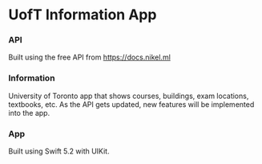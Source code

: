 # UofT Information App

### API

Built using the free API from https://docs.nikel.ml

### Information

University of Toronto app that shows courses, buildings, exam locations, textbooks, etc. As the API gets updated, new features will be implemented into the app. 

### App

Built using Swift 5.2 with UIKit.


